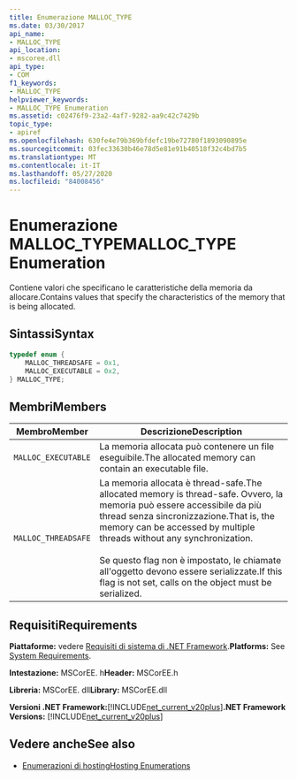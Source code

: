 ```yaml
---
title: Enumerazione MALLOC_TYPE
ms.date: 03/30/2017
api_name:
- MALLOC_TYPE
api_location:
- mscoree.dll
api_type:
- COM
f1_keywords:
- MALLOC_TYPE
helpviewer_keywords:
- MALLOC_TYPE Enumeration
ms.assetid: c02476f9-23a2-4af7-9282-aa9c42c7429b
topic_type:
- apiref
ms.openlocfilehash: 630fe4e79b369bfdefc19be72780f1893090895e
ms.sourcegitcommit: 03fec33630b46e78d5e81e91b40518f32c4bd7b5
ms.translationtype: MT
ms.contentlocale: it-IT
ms.lasthandoff: 05/27/2020
ms.locfileid: "84008456"
---
```

# <a name="malloc_type-enumeration"></a><span data-ttu-id="28162-102">Enumerazione MALLOC_TYPE</span><span class="sxs-lookup"><span data-stu-id="28162-102">MALLOC_TYPE Enumeration</span></span>
<span data-ttu-id="28162-103">Contiene valori che specificano le caratteristiche della memoria da allocare.</span><span class="sxs-lookup"><span data-stu-id="28162-103">Contains values that specify the characteristics of the memory that is being allocated.</span></span>  
  
## <a name="syntax"></a><span data-ttu-id="28162-104">Sintassi</span><span class="sxs-lookup"><span data-stu-id="28162-104">Syntax</span></span>  
  
```cpp  
typedef enum {  
    MALLOC_THREADSAFE = 0x1,  
    MALLOC_EXECUTABLE = 0x2,  
} MALLOC_TYPE;  
```  
  
## <a name="members"></a><span data-ttu-id="28162-105">Membri</span><span class="sxs-lookup"><span data-stu-id="28162-105">Members</span></span>  
  
|<span data-ttu-id="28162-106">Membro</span><span class="sxs-lookup"><span data-stu-id="28162-106">Member</span></span>|<span data-ttu-id="28162-107">Descrizione</span><span class="sxs-lookup"><span data-stu-id="28162-107">Description</span></span>|  
|------------|-----------------|  
|`MALLOC_EXECUTABLE`|<span data-ttu-id="28162-108">La memoria allocata può contenere un file eseguibile.</span><span class="sxs-lookup"><span data-stu-id="28162-108">The allocated memory can contain an executable file.</span></span>|  
|`MALLOC_THREADSAFE`|<span data-ttu-id="28162-109">La memoria allocata è thread-safe.</span><span class="sxs-lookup"><span data-stu-id="28162-109">The allocated memory is thread-safe.</span></span> <span data-ttu-id="28162-110">Ovvero, la memoria può essere accessibile da più thread senza sincronizzazione.</span><span class="sxs-lookup"><span data-stu-id="28162-110">That is, the memory can be accessed by multiple threads without any synchronization.</span></span><br /><br /> <span data-ttu-id="28162-111">Se questo flag non è impostato, le chiamate all'oggetto devono essere serializzate.</span><span class="sxs-lookup"><span data-stu-id="28162-111">If this flag is not set, calls on the object must be serialized.</span></span>|  
  
## <a name="requirements"></a><span data-ttu-id="28162-112">Requisiti</span><span class="sxs-lookup"><span data-stu-id="28162-112">Requirements</span></span>  
 <span data-ttu-id="28162-113">**Piattaforme:** vedere [Requisiti di sistema di .NET Framework](../../get-started/system-requirements.md).</span><span class="sxs-lookup"><span data-stu-id="28162-113">**Platforms:** See [System Requirements](../../get-started/system-requirements.md).</span></span>  
  
 <span data-ttu-id="28162-114">**Intestazione:** MSCorEE. h</span><span class="sxs-lookup"><span data-stu-id="28162-114">**Header:** MSCorEE.h</span></span>  
  
 <span data-ttu-id="28162-115">**Libreria:** MSCorEE. dll</span><span class="sxs-lookup"><span data-stu-id="28162-115">**Library:** MSCorEE.dll</span></span>  
  
 <span data-ttu-id="28162-116">**Versioni .NET Framework:**[!INCLUDE[net_current_v20plus](../../../../includes/net-current-v20plus-md.md)]</span><span class="sxs-lookup"><span data-stu-id="28162-116">**.NET Framework Versions:** [!INCLUDE[net_current_v20plus](../../../../includes/net-current-v20plus-md.md)]</span></span>  
  
## <a name="see-also"></a><span data-ttu-id="28162-117">Vedere anche</span><span class="sxs-lookup"><span data-stu-id="28162-117">See also</span></span>

- [<span data-ttu-id="28162-118">Enumerazioni di hosting</span><span class="sxs-lookup"><span data-stu-id="28162-118">Hosting Enumerations</span></span>](hosting-enumerations.md)
